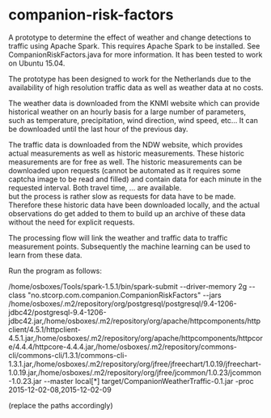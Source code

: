 # companion-risk-factors

A prototype to determine the effect of weather and change detections to traffic using Apache Spark. This requires Apache Spark to be installed. See CompanionRiskFactors.java for more information. It has been tested to work on Ubuntu 15.04. 

The prototype has been designed to work for the Netherlands due to the availability of high resolution traffic data as well as weather data at no costs.

The weather data is downloaded from the KNMI website which can provide historical weather on an hourly basis for a large number of parameters, such as temperature, precipitation, wind direction, wind speed, etc... It can be downloaded until the last hour of the previous day. 

The traffic data is downloaded from the NDW website, which provides actual measurements as well as historic measurements. These historic measurements are for free as well. The historic measurements can be downloaded upon requests (cannot be automated as it requires some captcha image to be read and filled) and contain data for each minute in the requested interval. Both travel time, ... are available.  
but the process is rather slow as requests for data have to be made. Therefore these historic data have been downloaded locally, and the actual observations do get added to them to build up an archive of these data without the need for explicit requests. 

The processing flow will link the weather and traffic data to traffic measurement points. Subsequently the machine learning can be used to learn from these data.

Run the program as follows:

/home/osboxes/Tools/spark-1.5.1/bin/spark-submit --driver-memory 2g --class "no.stcorp.com.companion.CompanionRiskFactors" --jars /home/osboxes/.m2/repository/org/postgresql/postgresql/9.4-1206-jdbc42/postgresql-9.4-1206-jdbc42.jar,/home/osboxes/.m2/repository/org/apache/httpcomponents/httpclient/4.5.1/httpclient-4.5.1.jar,/home/osboxes/.m2/repository/org/apache/httpcomponents/httpcore/4.4.4/httpcore-4.4.4.jar,/home/osboxes/.m2/repository/commons-cli/commons-cli/1.3.1/commons-cli-1.3.1.jar,/home/osboxes/.m2/repository/org/jfree/jfreechart/1.0.19/jfreechart-1.0.19.jar,/home/osboxes/.m2/repository/org/jfree/jcommon/1.0.23/jcommon-1.0.23.jar --master local[*] target/CompanionWeatherTraffic-0.1.jar -proc 2015-12-02-08,2015-12-02-09

(replace the paths accordingly)